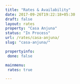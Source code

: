 ```yaml
---
title: "Rates & Availability"
date: 2017-09-26T19:22:18+05:30
draft: false
layout: rates
property: "Casa Anjuna"
status: "In Process"
url: /rates/casa-anjuna/
slug: "casa-anjuna/"

propertyinfo:
 done: false

mainmenu:
 rates: true

---
```


